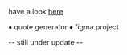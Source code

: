 have a look <a href = "https://hacoeur.github.io/collegeProjects/" target = "_self">here</a> 

♦ quote generator
♦ figma project

-- still under update --
